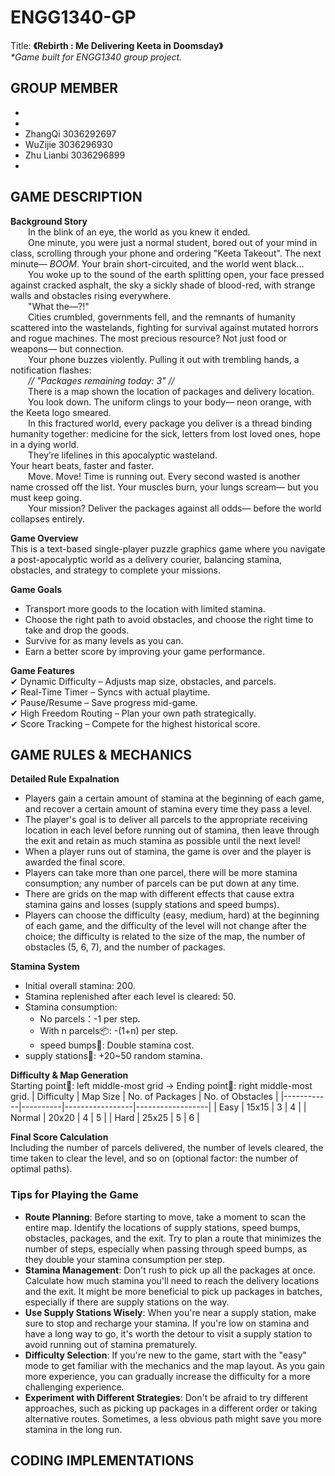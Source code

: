 # ENGG1340-GP #
Title: **《Rebirth : Me Delivering Keeta in Doomsday》**  
_*Game built for ENGG1340 group project._  

## GROUP MEMBER ##
*
* 
* ZhangQi 3036292697
* WuZijie 3036296930
* Zhu Lianbi 3036296899
*

## GAME DESCRIPTION ##
**Background Story**  
  In the blink of an eye, the world as you knew it ended.  
  One minute, you were just a normal student, bored out of your mind in class, scrolling through your phone and ordering "Keeta Takeout". The next minute—  _BOOM_. Your brain short-circuited, and the world went black...  
  You woke up to the sound of the earth splitting open, your face pressed against cracked asphalt, the sky a sickly shade of blood-red, with strange walls and obstacles rising everywhere.  
  "What the—?!"  
  Cities crumbled, governments fell, and the remnants of humanity scattered into the wastelands, fighting for survival against mutated horrors and rogue machines. The most precious resource? Not just food or weapons— but connection.  
  Your phone buzzes violently. Pulling it out with trembling hands, a notification flashes:  
  _// "Packages remaining today: 3" //_  
  There is a map shown the location of packages and delivery location.  
  You look down. The uniform clings to your body— neon orange, with the Keeta logo smeared.  
  In this fractured world, every package you deliver is a thread binding humanity together: medicine for the sick, letters from lost loved ones, hope in a dying world.  
  They’re lifelines in this apocalyptic wasteland.  
  Your heart beats, faster and faster.  
  Move. Move! Time is running out. Every second wasted is another name crossed off the list. Your muscles burn, your lungs scream— but you must keep going.  
  Your mission? Deliver the packages against all odds— before the world collapses entirely.  
  
**Game Overview**  
This is a text-based single-player puzzle graphics game where you navigate a post-apocalyptic world as a delivery courier, balancing stamina, obstacles, and strategy to complete your missions. 
  
**Game Goals**  
* Transport more goods to the location with limited stamina.  
* Choose the right path to avoid obstacles, and choose the right time to take and drop the goods.  
* Survive for as many levels as you can.
* Earn a better score by improving your game performance.
  
**Game Features**  
✔ Dynamic Difficulty – Adjusts map size, obstacles, and parcels.  
✔ Real-Time Timer – Syncs with actual playtime.  
✔ Pause/Resume – Save progress mid-game.  
✔ High Freedom Routing – Plan your own path strategically.  
✔ Score Tracking – Compete for the highest historical score.  



## GAME RULES & MECHANICS ##  
**Detailed Rule Expalnation**  
  - Players gain a certain amount of stamina at the beginning of each game, and recover a certain amount of stamina every time they pass a level.  
  - The player's goal is to deliver all parcels to the appropriate receiving location in each level before running out of stamina, then leave through the exit and retain as much stamina as possible until the next level!  
  - When a player runs out of stamina, the game is over and the player is awarded the final score.  
  - Players can take more than one parcel, there will be more stamina consumption; any number of parcels can be put down at any time.  
  - There are grids on the map with different effects that cause extra stamina gains and losses (supply stations and speed bumps).  
  - Players can choose the difficulty (easy, medium, hard) at the beginning of each game, and the difficulty of the level will not change after the choice; the difficulty is related to the size of the map, the number of obstacles (5, 6, 7), and the number of packages.
  
**Stamina System**
  - Initial overall stamina: 200.  
  - Stamina replenished after each level is cleared: 50.  
  - Stamina consumption:  
      + No parcels：-1 per step.  
      + With n parcels📦: -(1+n) per step.  
      + speed bumps🚧: Double stamina cost.  
  - supply stations🏪: +20~50 random stamina.
  
**Difficulty & Map Generation**   
Starting point🚪: left middle-most grid → Ending point🚪: right middle-most grid.
| Difficulty | Map Size | No. of Packages | No. of Obstacles | 
|------------|----------|-----------------|------------------|
| Easy | 15x15 | 3 | 4 | 
| Normal | 20x20 | 4 | 5 | 
| Hard | 25x25 | 5 | 6 |
  
**Final Score Calculation**  
Including the number of parcels delivered, the number of levels cleared, the time taken to clear the level, and so on (optional factor: the number of optimal paths).

### Tips for Playing the Game
  - **Route Planning**: Before starting to move, take a moment to scan the entire map. Identify the locations of supply stations, speed bumps, obstacles, packages, and the exit. Try to plan a route that minimizes the number of steps, especially when passing through speed bumps, as they double your stamina consumption per step.
  - **Stamina Management**: Don't rush to pick up all the packages at once. Calculate how much stamina you'll need to reach the delivery locations and the exit. It might be more beneficial to pick up packages in batches, especially if there are supply stations on the way.
  - **Use Supply Stations Wisely**: When you're near a supply station, make sure to stop and recharge your stamina. If you're low on stamina and have a long way to go, it's worth the detour to visit a supply station to avoid running out of stamina prematurely.
  - **Difficulty Selection**: If you're new to the game, start with the "easy" mode to get familiar with the mechanics and the map layout. As you gain more experience, you can gradually increase the difficulty for a more challenging experience.
  - **Experiment with Different Strategies**: Don't be afraid to try different approaches, such as picking up packages in a different order or taking alternative routes. Sometimes, a less obvious path might save you more stamina in the long run.

## CODING IMPLEMENTATIONS ##


